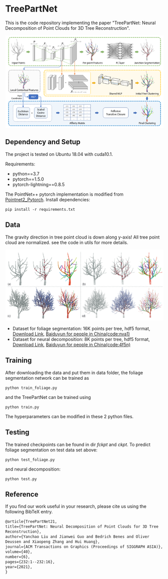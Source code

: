 # TreePartNet

This is the code repository implementing the paper "TreePartNet: Neural Decomposition of Point Clouds for 3D Tree Reconstruction".


![teaser](TreePartNet.png)

## Dependency and Setup
The project is tested on Ubuntu 18.04 with cuda10.1. 

Requirements:
- python==3.7
- pytorch==1.5.0
- pytorch-lightning==0.8.5

The PointNet++ pytorch implementation is modified from [Pointnet2_Pytorch](https://github.com/erikwijmans/Pointnet2_PyTorch). Install dependencies:
```
pip install -r requirements.txt
```

## Data
The gravity direction in tree point cloud is down along y-axis! All tree point cloud are normalized. see the code in utils for more details. 


![data](tree_data.png)

- Dataset for foliage segmentation: 16K points per tree, hdf5 format, [Download Link](https://mailsucaseducn-my.sharepoint.com/:f:/g/personal/liuyanchao18_mails_ucas_edu_cn/Eg3s4r5_7GZIneYgPeV7SNABLg6oVE7yJvgF38UJYKki6Q?e=zZiUlb), [Baiduyun for people in China(code:nva1)](https://pan.baidu.com/s/1XvFRE4OoHKFJVmThhlAiwg)
- Dataset for neural decomposition: 8K points per tree, hdf5 format, [Download Link](https://1drv.ms/u/s!Am5H_4z5WHyYa7TmZLatW6ZHMaE?e=W4toEN), [Baiduyun for people in China(code:4f5n)](https://pan.baidu.com/s/1Wu7fiziBKTqN6CyO-QFTFw)

## Training
After downloading the data and put them in data folder, the foliage segmentation network can be trained as
```
python train_foliage.py
```
and the TreePartNet can be trained using
```
python train.py
```
The hyperparameters can be modified in these 2 python files.

## Testing
The trained checkpoints can be found in dir *fckpt* and *ckpt*.
To predict foliage segmentation on test data set above:
```
python test_foliage.py
```
and neural decomposition:
```
python test.py
```

## Reference
If you find our work useful in your research, please cite us using the following BibTeX entry.
```
@article{TreePartNet21,
title={TreePartNet: Neural Decomposition of Point Clouds for 3D Tree Reconstruction},
author={Yanchao Liu and Jianwei Guo and Bedrich Benes and Oliver Deussen and Xiaopeng Zhang and Hui Huang},
journal={ACM Transactions on Graphics (Proceedings of SIGGRAPH ASIA)},
volume={40},
number={6},
pages={232:1--232:16},
year={2021},
} 
```
